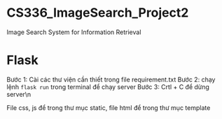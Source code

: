 # CS336_ImageSearch_Project2
Image Search System for Information Retrieval

# Flask
Bước 1: Cài các thư viện cần thiết trong file requirement.txt
Bước 2: chạy lệnh `flask run` trong terminal để chạy server
Bước 3: Crtl + C để dừng server\n


File css, js để trong thư mục static, file html để trong thư mục template
